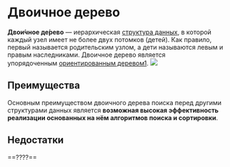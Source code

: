 # Двоичное дерево
**Двои́чное де́рево** — иерархическая [структура данных](https://ru.m.wikipedia.org/wiki/%D0%A1%D1%82%D1%80%D1%83%D0%BA%D1%82%D1%83%D1%80%D0%B0_%D0%B4%D0%B0%D0%BD%D0%BD%D1%8B%D1%85 "Структура данных"), в которой каждый узел имеет не более двух потомков (детей). Как правило, первый называется родительским узлом, а дети называются левым и правым наследниками. Двоичное дерево является упорядоченным [ориентированным деревом](https://ru.m.wikipedia.org/wiki/%D0%94%D0%B5%D1%80%D0%B5%D0%B2%D0%BE_(%D1%82%D0%B5%D0%BE%D1%80%D0%B8%D1%8F_%D0%B3%D1%80%D0%B0%D1%84%D0%BE%D0%B2) "Дерево (теория графов)")[1](https://ru.m.wikipedia.org/wiki/%D0%94%D0%B2%D0%BE%D0%B8%D1%87%D0%BD%D0%BE%D0%B5_%D0%B4%D0%B5%D1%80%D0%B5%D0%B2%D0%BE#cite_note-1).
![](https://upload.wikimedia.org/wikipedia/commons/thumb/d/da/Binary_search_tree.svg/1280px-Binary_search_tree.svg.png)

## Преимущества 
Основным преимуществом двоичного дерева поиска перед другими структурами данных является **возможная высокая эффективность реализации основанных на нём алгоритмов поиска и сортировки**.

## Недостатки 
==????==